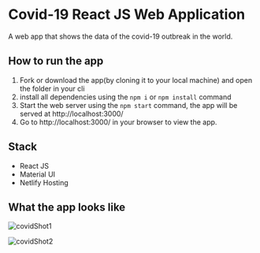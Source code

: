 # Covid-19 React JS Web Application

A web app that shows the data of the covid-19 outbreak in the world.

## How to run the app
1. Fork or download the app(by cloning it to your local machine) and open the folder in your cli
2. install all dependencies using the `npm i` or `npm install` command
3. Start the web server using the `npm start` command, the app will be served at http://localhost:3000/
4. Go to http://localhost:3000/ in your browser to view the app.

## Stack
- React JS
- Material UI
- Netlify Hosting

## What the app looks like
![covidShot1](https://user-images.githubusercontent.com/47899828/138362802-41f12734-b933-4565-a3a7-85cac575352f.png)

![covidShot2](https://user-images.githubusercontent.com/47899828/138362832-08b052d5-273f-4941-a5c1-15cb64df8fef.png)
